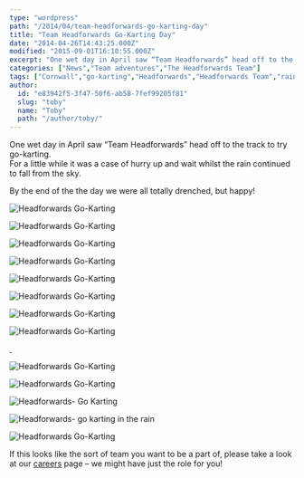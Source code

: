 ```yaml
---
type: "wordpress"
path: "/2014/04/team-headforwards-go-karting-day"
title: "Team Headforwards Go-Karting Day"
date: "2014-04-26T14:43:25.000Z"
modified: "2015-09-01T16:10:55.000Z"
excerpt: "One wet day in April saw “Team Headforwards” head off to the track to try go-karting. For a little while it was a case of hurry up and wait whilst the rain continued to fall from the sky. By the end of the the day we were all totally drenched, but happy!       …"
categories: ["News","Team adventures","The Headforwards Team"]
tags: ["Cornwall","go-karting","Headforwards","Headforwards Team","rain","software career","Software Cornwall","software jobs"]
author:
  id: "e83942f5-3f47-50f6-ab58-7fef99205f81"
  slug: "toby"
  name: "Toby"
  path: "/author/toby/"
---
```

One wet day in April saw “Team Headforwards” head off to the track to try go-karting.  
For a little while it was a case of hurry up and wait whilst the rain continued to fall from the sky.

By the end of the the day we were all totally drenched, but happy!

![Headforwards Go-Karting](http://www.headforwards.com/wp-content/uploads/2014/06/DSCF1517-300x225.jpg)

![Headforwards Go-Karting](http://www.headforwards.com/wp-content/uploads/2014/06/DSCF1516-300x225.jpg)

![Headforwards Go-Karting](http://www.headforwards.com/wp-content/uploads/2014/06/DSCF1511-300x225.jpg)

![Headforwards Go-Karting](http://www.headforwards.com/wp-content/uploads/2014/06/DSCF1510-300x225.jpg)

![Headforwards Go-Karting](http://www.headforwards.com/wp-content/uploads/2014/06/DSCF1498-300x225.jpg)

![Headforwards Go-Karting](http://www.headforwards.com/wp-content/uploads/2014/06/DSCF1496-300x225.jpg)

![Headforwards Go-Karting](http://www.headforwards.com/wp-content/uploads/2014/06/DSCF1490-300x225.jpg)

![Headforwards Go-Karting](http://www.headforwards.com/wp-content/uploads/2014/06/DSCF1487-300x225.jpg)

[ ](http://www.headforwards.com/wp-content/uploads/2014/06/DSCF1486.jpg)

![Headforwards Go-Karting](http://www.headforwards.com/wp-content/uploads/2014/06/DSCF1486-300x225.jpg)

![Headforwards Go-Karting](http://www.headforwards.com/wp-content/uploads/2014/04/Headforwards-go-karting--300x225.jpg)

![Headforwards- Go Karting](http://www.headforwards.com/wp-content/uploads/2014/04/Headforwards-Go-Karting-300x225.jpg)

![Headforwards- go karting in the rain](http://www.headforwards.com/wp-content/uploads/2014/04/Headforwards-go-karting-in-the-rain-300x225.jpg)

![Headforwards Go-Karting](http://www.headforwards.com/wp-content/uploads/2014/06/DSCF1492-e1403707255288-225x300.jpg)

If this looks like the sort of team you want to be a part of, please take a look at our [careers](http://www.headforwards.com/careers/) page – we might have just the role for you!